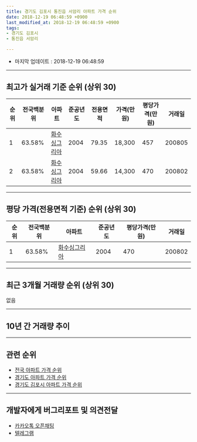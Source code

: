 ```yaml
---
title: 경기도 김포시 통진읍 서암리 아파트 가격 순위
date: 2018-12-19 06:48:59 +0900
last_modified_at: 2018-12-19 06:48:59 +0900
tags:
- 경기도 김포시
- 통진읍 서암리

---
```


* 마지막 업데이트 : 2018-12-19 06:48:59

---

## 최고가 실거래 기준 순위 (상위 30)


|순위|전국백분위|아파트|준공년도|전용면적|가격(만원)|평당가격(만원)|거래일|
|---|---|---|---|---|---|---|---|
|1|63.58%|[화수싱그리아](https://search.naver.com/search.naver?query=%EA%B2%BD%EA%B8%B0%EB%8F%84+%EA%B9%80%ED%8F%AC%EC%8B%9C+%ED%86%B5%EC%A7%84%EC%9D%8D+%EC%84%9C%EC%95%94%EB%A6%AC+%ED%99%94%EC%88%98%EC%8B%B1%EA%B7%B8%EB%A6%AC%EC%95%84)|2004|79.35|18,300|457|200805|
|2|63.58%|[화수싱그리아](https://search.naver.com/search.naver?query=%EA%B2%BD%EA%B8%B0%EB%8F%84+%EA%B9%80%ED%8F%AC%EC%8B%9C+%ED%86%B5%EC%A7%84%EC%9D%8D+%EC%84%9C%EC%95%94%EB%A6%AC+%ED%99%94%EC%88%98%EC%8B%B1%EA%B7%B8%EB%A6%AC%EC%95%84)|2004|59.66|14,300|470|200802|


---

## 평당 가격(전용면적 기준) 순위 (상위 30)


|순위|전국백분위|아파트|준공년도|평당가격(만원)|거래일|
|---|---|---|---|---|---|
|1|63.58%|[화수싱그리아](https://search.naver.com/search.naver?query=%EA%B2%BD%EA%B8%B0%EB%8F%84+%EA%B9%80%ED%8F%AC%EC%8B%9C+%ED%86%B5%EC%A7%84%EC%9D%8D+%EC%84%9C%EC%95%94%EB%A6%AC+%ED%99%94%EC%88%98%EC%8B%B1%EA%B7%B8%EB%A6%AC%EC%95%84)|2004|470|200802|


---

## 최근 3개월 거래량 순위 (상위 30)

없음

---

## 10년 간 거래량 추이


<div style="width:100%;">
    <canvas id="deal_progress" height="250"></canvas>
</div>

<script>
new Chart(document.getElementById("deal_progress"), {
    type: 'line',
    data: {
        labels: ['200812','200901','200902','200903','200904','200905','200906','200907','200908','200909','200910','200911','200912','201001','201002','201003','201004','201005','201006','201007','201008','201009','201010','201011','201012','201101','201102','201103','201104','201105','201106','201107','201108','201109','201110','201111','201112','201201','201202','201203','201204','201205','201206','201207','201208','201209','201210','201211','201212','201301','201302','201303','201304','201305','201306','201307','201308','201309','201310','201311','201312','201401','201402','201403','201404','201405','201406','201407','201408','201409','201410','201411','201412','201501','201502','201503','201504','201505','201506','201507','201508','201509','201510','201511','201512','201601','201602','201603','201604','201605','201606','201607','201608','201609','201610','201611','201612','201701','201702','201703','201704','201705','201706','201707','201708','201709','201710','201711','201712','201801','201802','201803','201804','201805','201806','201807','201808','201809','201810','201811','201812'],
        datasets: [{
            label: '실거래 수',
            pointRadius: 1,
            data: [1, 6, 1, 1, 1, 0, 1, 0, 1, 0, 1, 0, 0, 1, 1, 0, 0, 0, 1, 0, 2, 0, 1, 0, 2, 0, 2, 0, 1, 0, 0, 3, 0, 1, 0, 0, 2, 0, 0, 0, 0, 2, 0, 0, 0, 0, 0, 0, 1, 2, 1, 2, 4, 3, 0, 0, 0, 1, 1, 0, 0, 1, 1, 1, 1, 1, 0, 0, 0, 0, 0, 0, 2, 0, 0, 3, 1, 0, 1, 0, 0, 2, 0, 0, 1, 2, 1, 0, 0, 0, 0, 0, 0, 1, 1, 1, 1, 0, 0, 1, 1, 1, 1, 0, 0, 0, 0, 1, 1, 0, 0, 2, 1, 1, 1, 1, 0, 0, 0, 0, 0],
            borderColor: "rgba(255, 201, 14, 1)",
            backgroundColor: "rgba(255, 201, 14, 0.5)",
            fill: true,
        }]
    },
    options: {
        responsive: true,
        title: {
            display: true,
            text: '10년간 거래량 추이'
        },
        tooltips: {
            mode: 'index',
            intersect: false,
        },
        hover: {
            mode: 'nearest',
            intersect: true
        },
        scales: {
            xAxes: [{
                display: true,
                scaleLabel: {
                    display: true,
                    labelString: '년/월'
                }
            }],
            yAxes: [{
                display: true,
                ticks: {
                    suggestedMin: 0,
                },
                scaleLabel: {
                    display: true,
                    labelString: '실거래 수'
                }
            }]
        }
    }
});

</script>


---

## 관련 순위

- [전국 아파트 가격 순위](https://inasie.github.io/apt-ranking/전국)
- [경기도 아파트 가격 순위](https://inasie.github.io/apt-ranking/경기도)
- [경기도 김포시 아파트 가격 순위](https://inasie.github.io/apt-ranking/경기도-김포시)


---

## 개발자에게 버그리포트 및 의견전달

- [카카오톡 오픈채팅](https://open.kakao.com/o/gLJUAP4)
- [텔레그램](https://t.me/inasie)

